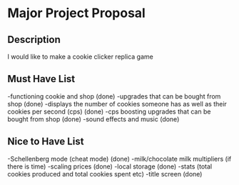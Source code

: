 # Major Project Proposal

## Description

I would like to make a cookie clicker replica game

## Must Have List

-functioning cookie and shop (done)
-upgrades that can be bought from shop (done)
-displays the number of cookies someone has as well as their cookies per second (cps) (done)
-cps boosting upgrades that can be bought from shop (done)
-sound effects and music (done)

## Nice to Have List

-Schellenberg mode (cheat mode) (done)
-milk/chocolate milk multipliers (if there is time)
-scaling prices (done)
-local storage (done)
-stats (total cookies produced and total cookies spent etc)
-title screen (done)